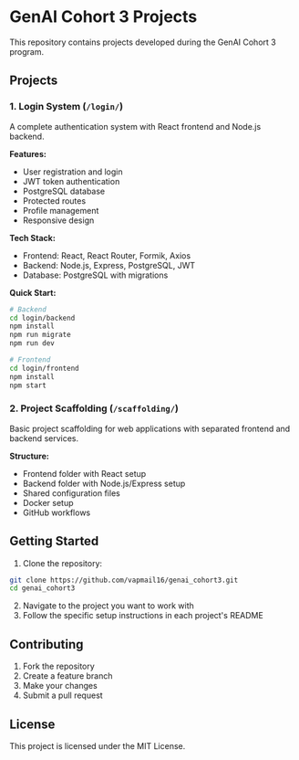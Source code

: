 # GenAI Cohort 3 Projects

This repository contains projects developed during the GenAI Cohort 3 program.

## Projects

### 1. Login System (`/login/`)
A complete authentication system with React frontend and Node.js backend.

**Features:**
- User registration and login
- JWT token authentication
- PostgreSQL database
- Protected routes
- Profile management
- Responsive design

**Tech Stack:**
- Frontend: React, React Router, Formik, Axios
- Backend: Node.js, Express, PostgreSQL, JWT
- Database: PostgreSQL with migrations

**Quick Start:**
```bash
# Backend
cd login/backend
npm install
npm run migrate
npm run dev

# Frontend
cd login/frontend
npm install
npm start
```

### 2. Project Scaffolding (`/scaffolding/`)
Basic project scaffolding for web applications with separated frontend and backend services.

**Structure:**
- Frontend folder with React setup
- Backend folder with Node.js/Express setup
- Shared configuration files
- Docker setup
- GitHub workflows

## Getting Started

1. Clone the repository:
```bash
git clone https://github.com/vapmail16/genai_cohort3.git
cd genai_cohort3
```

2. Navigate to the project you want to work with
3. Follow the specific setup instructions in each project's README

## Contributing

1. Fork the repository
2. Create a feature branch
3. Make your changes
4. Submit a pull request

## License

This project is licensed under the MIT License.
